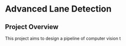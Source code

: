 # Advanced Lane Detection

## Project Overview

This project aims to design a pipeline of computer vision t


<!--stackedit_data:
eyJoaXN0b3J5IjpbLTEwMjU2MzQwNjddfQ==
-->